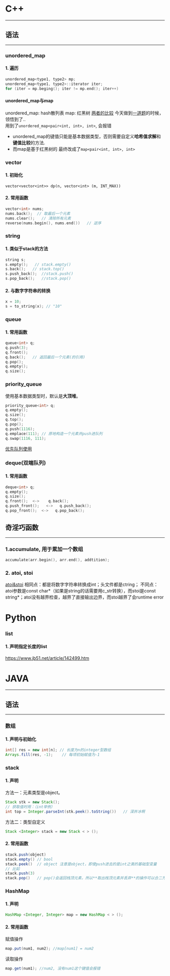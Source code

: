 # C++
----
## 语法
----
### unordered_map

#### 1. 遍历
```c++
unordered_map<type1, type2> mp;
unordered_map<type1, type2>::iterator iter;
for (iter = mp.beging(); iter != mp.end(); iter++)
```
#### **unordered_map与map**
unordered_map: hash散列表
map: 红黑树
[两者的比较](https://blog.csdn.net/qq_21997625/article/details/84672775)
今天做到[一道题](https://leetcode-cn.com/problems/xor-queries-of-a-subarray/)的时候，领悟到了..     
用到了`unordered_map<pair<int, int>, int>`, 会报错
- unordered_map的键值只能是基本数据类型，否则需要自定义**哈希值求解**和**键值比较**的方法.
- 而map是基于红黑树的
最终改成了`map<pair<int, int>, int>`

### vector
#### 1. 初始化
```
vector<vector<int>> dp(n, vector<int> (m, INT_MAX))
```
#### 2. 常用函数
```c++
vector<int> nums;
nums.back();  // 取最后一个元素
nums.clear();   // 清除所有元素
reverse(nums.begin(), nums.end())   // 逆序
```

### string
#### 1. 类似于stack的方法
```c++
string s;
s.empty();   // stack.empty()
s.back();   // stack.top()
s.push_back();  //stack.push()
s.pop_back();   //stack.pop()

```
#### 2. 与数字字符串的转换
```c++
x = 10;
s = to_string(x); // "10"
```
### queue
#### 1. 常用函数
```c++
queue<int> q;
q.push(3);
q.front();
q.back();   // 返回最后一个元素(的引用)
q.pop();
q.empty();
q.size();
```
### priority_queue
使用基本数据类型时，默认是**大顶堆**。
```c++
priority_queue<int> q;
q.empty();
q.size();
q.top();
q.pop();
q.push(1116);
q.emplace(111); // 原地构造一个元素并push进队列
q.swap(1116, 111);
```
[优先队列使用](https://blog.csdn.net/weixin_36888577/article/details/79937886)
### deque(双端队列)
#### 1. 常用函数
```c++
deque<int> q;
q.empty();
q.size();
q.front();  <->    q.back();
q.push_front();   <->   q.push_back();
q.pop_front();  <->   q.pop_back();

```
## 奇淫巧函数
----
### 1.accumulate, 用于累加一个数组
```c++
accumulate(arr.begin(), arr.end(), addtition);
```
### 2. atoi, stoi
[atoi&stoi](https://blog.csdn.net/qq_33221533/article/details/82119031)
相同点：都是将数字字符串转换成int；头文件都是ctring；
不同点：atoi参数是const char*（如果是string的话需要用c_str转换），而stoi是const string*；atoi没有越界检查，越界了直接输出边界，而stoi越界了会runtime error

# Python
### list
#### 1. 声明指定长度的list  
https://www.jb51.net/article/142499.htm

# JAVA
---
## 语法
---
### 数组
#### 1. 声明与初始化
```java
int[] res = new int[n]; // 长度为n的integer型数组
Arrays.fill(res, -1);    // 每项初始赋值为-1
```
### stack
#### 1. 声明
方法一：元素类型是object。
```java
Stack stk = new Stack();
// 获取值时用：（int举例）
int top = Integer.parseInt(stk.peek().toString())   // 深井冰啊
```
方法二：类型自定义
```java
Stack <Integer> stack = new Stack < > ();
```
#### 2. 常用函数
```java
stack.push(object)
stack.empty() // bool
stack.peek()  // object 注意是object，即使push进去的是int之类的基础型变量
// 比如
stack.push(3)
stack.pop()   // pop()会返回栈顶元素，所以**取出栈顶元素并丢弃**的操作可以合二为一了。
```

### HashMap
#### 1. 声明
```java
HashMap <Integer, Integer> map = new HashMap < > ();
```

#### 2. 常用函数
赋值操作
```java
map.put(num1, num2); //map[num1] = num2
```
读取操作
```java
map.get(num1); //num2, 没有num1这个键值会报错
```